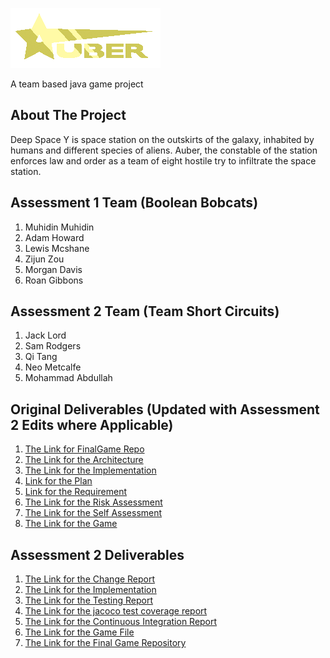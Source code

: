![The logo for the game !](/Logo/Logo.png)

A team based java game project


## About The Project
Deep Space Y is space station on the outskirts of the galaxy, inhabited by humans and different species of aliens. Auber, the constable of the station enforces law and order as a team of eight hostile try to infiltrate the space station.
## Assessment 1 Team (Boolean Bobcats)
1. Muhidin Muhidin
2. Adam Howard
3. Lewis Mcshane
4. Zijun Zou
5. Morgan Davis
6. Roan Gibbons

## Assessment 2 Team (Team Short Circuits)

1. Jack Lord
2. Sam Rodgers
3. Qi Tang
4. Neo Metcalfe
5. Mohammad Abdullah

## Original Deliverables (Updated with Assessment 2 Edits where Applicable)
1. [The Link for FinalGame Repo](https://github.com/muhidinmo/Eng1_Boolean_Bobcats/tree/FinalGame/TestGame)
2. [The Link for the Architecture](https://github.com/muhidinmo/Eng1_Boolean_Bobcats/blob/FinalGame/deliverables/Arch1.pdf)
3. [The Link for the Implementation](https://github.com/muhidinmo/Eng1_Boolean_Bobcats/blob/FinalGame/deliverables/Impl1.pdf)
4. [Link for the Plan](https://github.com/muhidinmo/Eng1_Boolean_Bobcats/blob/FinalGame/deliverables/Plan1.pdf)
5. [Link for the Requirement](https://github.com/muhidinmo/Eng1_Boolean_Bobcats/blob/FinalGame/deliverables/Req1.pdf)
6. [The Link for the Risk Assessment](https://github.com/muhidinmo/Eng1_Boolean_Bobcats/blob/FinalGame/deliverables/Risk1.pdf)
7. [The Link for the Self Assessment](https://github.com/muhidinmo/Eng1_Boolean_Bobcats/blob/FinalGame/deliverables/SelfAss1.pdf)
8. [The Link for the Game](https://github.com/muhidinmo/Eng1_Boolean_Bobcats/tree/FinalGame/deliverables/Game)

## Assessment 2 Deliverables

1. [The Link for the Change Report](placeholder)
2. [The Link for the Implementation](placeholder)
3. [The Link for the Testing Report](placeholder)
4. [The Link for the jacoco test coverage report](https://github.com/eng1-team33/auber-code-2/deliverables/jacoco.html)
5. [The Link for the Continuous Integration Report](placeholder)
6. [The Link for the Game File](placeholder)
7. [The Link for the Final Game Repository](https://github.com/eng1-team33/auber-code-2)

